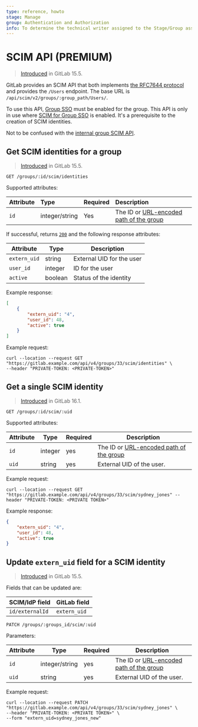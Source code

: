 ```yaml
---
type: reference, howto
stage: Manage
group: Authentication and Authorization
info: To determine the technical writer assigned to the Stage/Group associated with this page, see https://about.gitlab.com/handbook/product/ux/technical-writing/#assignments
---
```

# SCIM API **(PREMIUM)**

> [Introduced](https://gitlab.com/gitlab-org/gitlab/-/merge_requests/98354) in GitLab 15.5.

GitLab provides an SCIM API that both implements [the RFC7644 protocol](https://www.rfc-editor.org/rfc/rfc7644)
and provides the `/Users` endpoint. The base URL is `/api/scim/v2/groups/:group_path/Users/`.

To use this API, [Group SSO](../user/group/saml_sso/index.md) must be enabled for the group.
This API is only in use where [SCIM for Group SSO](../user/group/saml_sso/scim_setup.md) is enabled. It's a prerequisite to the creation of SCIM identities.

Not to be confused with the [internal group SCIM API](../development/internal_api/index.md#group-scim-api).

## Get SCIM identities for a group

> [Introduced](https://gitlab.com/gitlab-org/gitlab/-/issues/227841) in GitLab 15.5.

```plaintext
GET /groups/:id/scim/identities
```

Supported attributes:

| Attribute         | Type    | Required | Description           |
|:------------------|:--------|:---------|:----------------------|
| `id`      | integer/string | Yes      | The ID or [URL-encoded path of the group](rest/index.md#namespaced-path-encoding) |

If successful, returns [`200`](rest/index.md#status-codes) and the following
response attributes:

| Attribute    | Type    | Description               |
| ------------ | ------- | ------------------------- |
| `extern_uid` | string  | External UID for the user |
| `user_id`    | integer | ID for the user           |
| `active`     | boolean | Status of the identity    |

Example response:

```json
[
    {
        "extern_uid": "4",
        "user_id": 48,
        "active": true
    }
]
```

Example request:

```shell
curl --location --request GET "https://gitlab.example.com/api/v4/groups/33/scim/identities" \
--header "PRIVATE-TOKEN: <PRIVATE-TOKEN>"
```

## Get a single SCIM identity

> [Introduced](https://gitlab.com/gitlab-org/gitlab/-/merge_requests/123591) in GitLab 16.1.

```plaintext
GET /groups/:id/scim/:uid
```

Supported attributes:

| Attribute | Type    | Required | Description               |
| --------- | ------- | -------- | ------------------------- |
| `id`      | integer | yes      | The ID or [URL-encoded path of the group](rest/index.md#namespaced-path-encoding) |
| `uid`     | string  | yes      | External UID of the user. |

Example request:

```shell
curl --location --request GET "https://gitlab.example.com/api/v4/groups/33/scim/sydney_jones" --header "PRIVATE-TOKEN: <PRIVATE TOKEN>"
```

Example response:

```json
{
    "extern_uid": "4",
    "user_id": 48,
    "active": true
}
```

## Update `extern_uid` field for a SCIM identity

> [Introduced](https://gitlab.com/gitlab-org/gitlab/-/issues/227841) in GitLab 15.5.

Fields that can be updated are:

| SCIM/IdP field  | GitLab field |
| --------------- | ------------ |
| `id/externalId` | `extern_uid` |

```plaintext
PATCH /groups/:groups_id/scim/:uid
```

Parameters:

| Attribute | Type   | Required | Description               |
| --------- | ------ | -------- | ------------------------- |
| `id`      | integer/string | yes      | The ID or [URL-encoded path of the group](rest/index.md#namespaced-path-encoding) |
| `uid`     | string | yes      | External UID of the user. |

Example request:

```shell
curl --location --request PATCH "https://gitlab.example.com/api/v4/groups/33/scim/sydney_jones" \
--header "PRIVATE-TOKEN: <PRIVATE TOKEN>" \
--form "extern_uid=sydney_jones_new"
```
